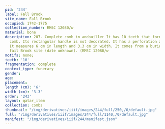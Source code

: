 ```yaml
---
pid: '244'
label: Fall Brook
site_name: Fall Brook
occupied: 1742-1775
collection_number: RMSC 12080/w
material: bone
description: 207. Complete comb in andouiller It has 10 teeth that form 46% of the
  comb. Its rectangular handle is not decorated. It has a perforation at the top center
  It measures 6 cm in length and 3.3 cm in width. It comes from a burial at the seneca
  fail Brook site (date unknown). (RMSC 12080/w
motifs: none;
teeth: '10'
fragmentation: complete
context_type: funerary
gender:
age:
placement:
length (cm): '6'
width (cm): '3.3'
order: '243'
layout: qatar_item
collection: combs
thumbnail: "/img/derivatives/iiif/images/244/full/250,/0/default.jpg"
full: "/img/derivatives/iiif/images/244/full/1140,/0/default.jpg"
manifest: "/img/derivatives/iiif/244/manifest.json"
---
```

